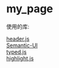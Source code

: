 # my_page
使用的库:

[header.js](https://github.com/WickyNilliams/headroom.js)  
[Semantic-UI](http://semantic-ui.com/)  
[typed.js](https://github.com/mattboldt/typed.js)  
[highlight.js](https://github.com/isagalaev/highlight.js)

